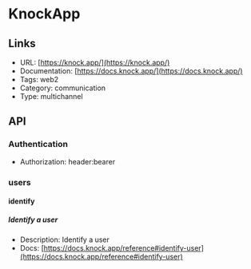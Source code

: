 # KnockApp

## Links

* URL: [https://knock.app/](https://knock.app/)
* Documentation: [https://docs.knock.app/](https://docs.knock.app/)
* Tags: web2
* Category: communication
* Type: multichannel

## API

### Authentication

* Authorization: header:bearer

### users

#### identify

##### Identify a user

* Description: Identify a user
* Docs: [https://docs.knock.app/reference#identify-user](https://docs.knock.app/reference#identify-user)
